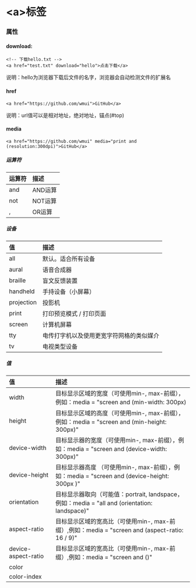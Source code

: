 # &lt;a&gt;标签

### 属性

#### download:

```
<!-- 下载hello.txt -->
<a href="test.txt" download="hello">点击下载</a>
```

说明：hello为浏览器下载后文件的名字，浏览器会自动检测文件的扩展名

#### href

```
<a href="https://github.com/wmui">GitHub</a>
```

说明：url值可以是相对地址，绝对地址，锚点\(\#top\)

#### media

```
<a href="https://github.com/wmui" media="print and (resolution:300dpi)">GitHub</a>
```

##### 运算符

| 运算符 | 描述 |
| :--- | :--- |
| and | AND运算 |
| not | NOT运算 |
| , | OR运算 |

##### 设备

| 值 | 描述 |
| :--- | :--- |
| all | 默认。适合所有设备 |
| aural | 语音合成器 |
| braille | 盲文反馈装置 |
| handheld | 手持设备（小屏幕） |
| projection | 投影机 |
| print | 打印预览模式 / 打印页面 |
| screen | 计算机屏幕 |
| tty | 电传打字机以及使用更宽字符网格的类似媒介 |
| tv | 电视类型设备 |

##### 值

| 值 | 描述 |
| :--- | :--- |
| width | 目标显示区域的宽度（可使用min-, max-前缀），例如：media = "screen and  \(min-width: 300px\) |
| height | 目标显示区域的高度（可使用min-, max-前缀），例如：media = "screen and \(min-height: 300px\)" |
| device-width | 目标显示器的宽度（可使用min-, max-前缀），例如：media = "screen and \(device-width: 300px\)" |
| device-height | 目标显示器高度 （可使用min-, max-前缀），例如：media = "screen and \(device-height: 300px \)" |
| orientation | 目标显示器取向（可能值：portrait, landspace，例如：media = "all and \(orientation: landspace\)" |
| aspect-ratio | 目标显示区域的宽高比（可使用min-, max-前缀）,例如：media = "screen and \(aspect-ratio: 16 / 9\)" |
| device-aspect-ratio | 目标显示区域的宽高比（可使用min-, max-前缀）,例如：media = "screen and \(\)" |
| color |  |
| color-index |  |



